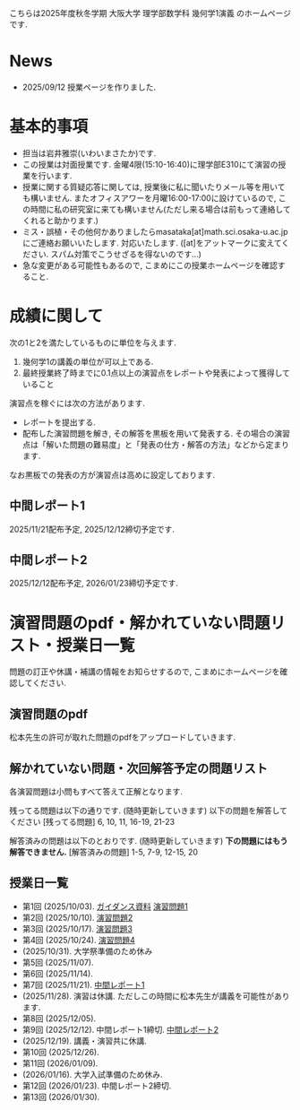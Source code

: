 

 こちらは2025年度秋冬学期 大阪大学 理学部数学科 幾何学1演義 のホームページです.
 
# News

- 2025/09/12 授業ページを作りました.

<!--
- 2025/1/10 中間レポート2を配布いたします. 
- 2024/10/17 11/8の授業は休講になります. その代わり10/25に中間レポート1を配布いたします. 
- 2024/09/04 授業ページを作りました.
-->

# 基本的事項

- 担当は岩井雅崇(いわいまさたか)です.
- この授業は対面授業です. 金曜4限(15:10-16:40)に理学部E310にて演習の授業を行います. 
- 授業に関する質疑応答に関しては, 授業後に私に聞いたりメール等を用いても構いません. またオフィスアワーを月曜16:00-17:00に設けているので, この時間に私の研究室に来ても構いません(ただし来る場合は前もって連絡してくれると助かります.)
- ミス・誤植・その他何かありましたらmasataka[at]math.sci.osaka-u.ac.jpにご連絡お願いいたします. 対応いたします. ([at]をアットマークに変えてください. スパム対策でこうせざるを得ないのです...)
- 急な変更がある可能性もあるので, こまめにこの授業ホームページを確認すること.

# 成績に関して
次の1と2を満たしているものに単位を与えます.

1. 幾何学1の講義の単位が可以上である. 
2. 最終授業終了時までに0.1点以上の演習点をレポートや発表によって獲得していること

演習点を稼ぐには次の方法があります.
- レポートを提出する.
- 配布した演習問題を解き, その解答を黒板を用いて発表する. その場合の演習点は「解いた問題の難易度」と「発表の仕方・解答の方法」などから定まります.

なお黒板での発表の方が演習点は高めに設定しております. 

## 中間レポート1 

2025/11/21配布予定, 2025/12/12締切予定です. 


<!--

[中間レポート1](https://masataka123.github.io/2024_winter_geometry1/material/1_中間レポート_20241025.pdf)を配布いたします.(2024年10月25日配布)

期限は2024 年11 月15 日(金) 15 時10 分00 秒(日本標準時刻)です. 
11月15 日(金) の授業がが始まる時に「紙で提出する」もしくは「CLEで電子媒体(PDF)で提出する」かをしてください. 
もしやむを得ない事情でこの時間に提出できない場合はmasataka[at]math.sci.osaka-u.ac.jpにご連絡お願いいたします.
-->

## 中間レポート2

2025/12/12配布予定, 2026/01/23締切予定です. 


<!--
[中間レポート2](https://masataka123.github.io/2024_winter_geometry1/material/2_中間レポート_20250110.pdf)を配布いたします.(2025年1月10日配布)

期限は2025 年1 月24 日(金) 15 時10 分00 秒(日本標準時刻)です. 
1月24日(金) の授業がが始まる時に「紙で提出する」もしくは「CLEで電子媒体(PDF)で提出する」かをしてください. 
もしやむを得ない事情でこの時間に提出できない場合はmasataka[at]math.sci.osaka-u.ac.jpにご連絡お願いいたします.
-->


<!--
# 成績に関して
次の1と2を満たしているものに単位を与えます.

1. 位相空間論の講義の単位が可以上である. 
2. 最終授業(2024/01/30の予定)までに0.1点以上の演習点(後述)を獲得していること

なお演習の成績は"講義の成績"+"演習点"×(点数補正係数)でつける予定です. 点数補正係数は実数かつ全員の成績から定まる係数です. 
## 演習点に関して
演習点を稼ぐには次の方法があります.
1. レポート(2回)を解く. レポートの出来により0.1点以上の演習点が与えられる. 
2. 配布した演習問題を解き, その解答を黒板を用いて発表する. その場合の演習点は「解いた問題の難易度」と「発表の仕方・解答の方法」などから定まります. 

なお2の方が演習点は高めに設定しております. 

## 1. レポートに関して

- 基本的には中間試験や期末試験の対策のための基本的な問題を出します. それらの試験の時期に締め切りを設けます. 
- レポート問題は演習問題の中から出す予定です. ・がついてる問題(後述)からしか出さない予定です

中間レポートは10-11月に, 期末レポートは12-1月に詳細を言う予定です. 


ただし2の条件を達成できないものには別途救済レポートを課して2を達成したものとすることがある. 
- 英語問題を答える際には英語を和訳してください. なお解答は日本語で行っても良い.

- 演習問題の難易度は一定ではない. 難しい問題と英語問題を解いた場合は成績に加点を行う. 
- 原則的に第n回授業には第n回以下の演習問題を解くことができます. (つまり第3回授業には第1,2,3回の演習問題を解くことができます.). ただし全員の総意が得られた場合はこの限りではない.(なお今回は第2-4回の演習問題となっているので, 第4回授業まではこれらの問題を解くことができます.)


## 2. 黒板を用いた発表に関して
発表のルールは次のとおりです.
- 問題の解答を黒板に書いて発表してください. 正答だった場合その問題はそれ以降解答できなくなります. 不正解だった場合他の人に解答権が移ります. そのため授業が始まる前にある程度は演習問題をあらかじめ解いておいて発表できる状態にしておいてください.
- 複数人が解答したい問題があるときは平和的な手段で解答者を決めます. 
- 発表方法があまりにも悪い場合(教科書丸写しなど)は減点します. 

演習問題に関する注意点は次のとおりです. 
-  <u>演習問題は適当に出しているので, 全部解く必要はないです. 現時点で解けない問題も複数あります. </u>
- 演習問題の難易度は一定ではないです. 問題番号の上に・や＊などの記号が書いてありますがこれは次を意味します.
1. ・がついてる問題は解けないといけない問題です.ある程度授業を理解している人は他の人に解答を譲ってください.
2.  何もついてない問題は普通の問題です. . ちょっと考えれば解ける範疇に収まっている(はずです).
3.  ＊問題や＊＊問題は難しそうな問題です. ちょっと難しい問題から激ムズの問題まであります. 私やTAが解けない問題もあります. 基本的に解かせる気はなく自由気ままに出しております.
- 難易度が高い問題ほど演習点も高いです.  

また次に関してご協力をお願いいたします.
- 発表後, スマホ等で黒板にある解答を撮影しても構いません. (ただし黒板のみを撮影してください) 理由としては私の方で解答を用意してないからです. 解答者も撮影のご協力お願いします. 
- 板書は他人が読めるように, 文字の大きさ・綺麗さ・板書の量に配慮してください. 字は汚くてもいいので, 最低限読めるようにしてください. (私は文字を綺麗に板書できないので, 相当汚い字でも読むことはできますが...)

## よくわからない人に向けてのヒント
1. 単位だけ欲しい人は一回も黒板で発表せずにレポートだけを提出してください. さらに位相空間論の講義の試験で可以上をもらってください. それで演義の成績の単位ももらえます. (講義の試験が良ければ演義の成績も良いです.)
2. ちょっと欲張りな人は・がついている問題や何もついてない問題を黒板で発表してください. なお・がついている問題が全て解ければ, 講義の試験の単位は(おそらく)もらえると思います.
3. 意欲のある人は難しい問題など色々解いてください. そのほうが私は楽しいです. 
- (2023/10/02 注: CLEからこのページを見るとダウンロードできない可能性があります. その場合はhttps://masataka123.github.io/2023_winter_generaltopology/とリンクを打ってCLE外から見てください. )

-->



# 演習問題のpdf・解かれていない問題リスト・授業日一覧
問題の訂正や休講・補講の情報をお知らせするので, こまめにホームページを確認してください.

## 演習問題のpdf 
松本先生の許可が取れた問題のpdfをアップロードしていきます. 

## 解かれていない問題・次回解答予定の問題リスト
各演習問題は小問もすべて答えて正解となります.  

残ってる問題は以下の通りです. (随時更新していきます) 以下の問題を解答してください
[残ってる問題]
6, 10, 11, 16-19, 21-23

解答済みの問題は以下のとおりです. (随時更新していきます) **下の問題にはもう解答できません.**
[解答済みの問題]
1-5, 7-9, 12-15, 20

<!--

1. <u>残っている問題: 全て</u>

2. <u>残っている問題: 全て.</u>

3. <u>残っている問題: 全て</u>

4. <u>残っている問題: 問.4.8, 4.11, 4.16--4.18</u>

5. <u>残っている問題: 問.5.1--5.3, 5.5, 5.6, 5.8--5.16</u>

6. <u>残っている問題: 問.6.1--6.18</u> 

7. <u>残っている問題: 問.7.9, 7.10, 7.13 </u>

8. <u>残っている問題: 問.8.1, 8.2</u>

9. <u> 残っている問題: 問.9.2, 9.5, 9.10, 9.13, 9.14</u>

10. <u>残っている問題: 問. 10.8, 10.10, 10.11, 10.13</u>

11. <u>残っている問題: 問.11.1-11.4, 11.6, 11.7(1.2, 2.6, 2.7, 2.8, 2.9, 2.11, 6.4と6.6, 8.2, 9.13, 9.14, 12.8, 3.11, 7.13, 12.9)</u>

12. <u>残っている問題: 問12.2, 12.3, 12.6-12.9.</u>

-->


## 授業日一覧
- 第1回 (2025/10/03). [ガイダンス資料](https://masataka123.github.io/2025_winter_geometry1/material/0_ガイダンス.pdf)  [演習問題1](https://masataka123.github.io/2025_winter_geometry1/material/1_Geometry1_prob_20251003.pdf)
- 第2回 (2025/10/10). [演習問題2](https://masataka123.github.io/2025_winter_geometry1/material/2_Geometry1_prob_20251010.pdf)
- 第3回 (2025/10/17). [演習問題3](https://masataka123.github.io/2025_winter_geometry1/material/3_Geometry1_prob_20251017.pdf)
- 第4回 (2025/10/24). [演習問題4](https://masataka123.github.io/2025_winter_geometry1/material/4_Geometry1_prob_20251024.pdf)
- (2025/10/31). 大学祭準備のため休み
- 第5回 (2025/11/07). 
- 第6回 (2025/11/14). 
- 第7回 (2025/11/21). [中間レポート1]()
- (2025/11/28). 演習は休講. ただしこの時間に松本先生が講義を可能性があります. 
- 第8回 (2025/12/05). 
- 第9回 (2025/12/12). 中間レポート1締切. [中間レポート2]()
- (2025/12/19). 講義・演習共に休講.
- 第10回 (2025/12/26). 
- 第11回 (2026/01/09). 
-  (2026/01/16). 大学入試準備のため休み.
- 第12回 (2026/01/23). 中間レポート2締切.
- 第13回 (2026/01/30). 


<!--

第12回 (2024/01/24).  [中間レポート2](https://masataka123.github.io/2024_winter_geometry1/material/2_中間レポート_20250110.pdf)の締切

# 問題作成にあたり参考にしたもの
- 松本幸夫 著 多様体の基礎
- 坪井俊 著 幾何学III 微分形式
- 河野明, 三村護, 吉岡巌 著 大学院への幾何学演習
- 大阪大学大学院理学研究科数学専攻博士前期課程 [入試問題](http://www.math.sci.osaka-u.ac.jp/inshi/)
- 東京大学大学院数理科学研究科 入試問題
- L. W. Tu "An introduction to Manifolds" (日本語だと「トゥー 多様体」英語版はSpringer Linkで大学のネットワークから無料で入手可能なはず)
- 中島啓先生の授業のホームページ [2012年度](https://member.ipmu.jp/hiraku.nakajima/Lecture/12_Kika1.html) [2007年度](https://www.kurims.kyoto-u.ac.jp/~nakajima/Lecture/07_Kika1.html) [2003年度](https://www.kurims.kyoto-u.ac.jp/~nakajima/Lecture/03_Kika1.html) [2000年度](https://member.ipmu.jp/hiraku.nakajima/Lecture/00_Kika2.html)
- 松本佳彦先生の授業のホームページ [2023年度](http://www4.math.sci.osaka-u.ac.jp/~matsumoto/courses/2023-g1/) [2019年度](http://www4.math.sci.osaka-u.ac.jp/~matsumoto/courses/2019-g1/)
- 糟谷久矢先生2022年度の授業
- Manfredo P. Carmo "Differential Forms and Applications" (これも英語版はSpringer Linkで大学のネットワークから無料で入手可能なはず)


# 幾何学1のまとめノート

このノートは2022 年度に幾何学1 演義を担当したときに松本幸夫著「多様体の基礎」の内容を自分用にまとめたものです.

[幾何学1まとめノート](https://masataka123.github.io/2024_winter_geometry1/material/0_幾何学1まとめ.pdf) 

参考程度に眺めてくれると幸いです. 書き間違い等があるので, 注意読んでください.

# 問題集に関して

- 問題集はダウンロードした方が良いかと思います.
- もし資料を一括してダウンロードしたい場合は[こちらのページ](https://github.com/masataka123/2024_winter_geometry1/tree/master/material)をご覧ください.
- 著作権は岩井雅崇にあります. 
- 問題集等に関して何か問題があった場合(例: 何らかの問題でダウンロードできない, 文字化けしている), メールにて私にご連絡していただければ幸いです.
 
# 授業動画に関して
- 動画を見る際はスピーカーで聴くことをお勧めします.(イヤホンで聴くと時々びっくりすることがあります.)
- 動画の授業はかなり早いペースで進むので, 状況に応じて一時停止等を使うことをお勧めします.
- 動画の概要欄に訂正やリンクなどを貼っていきます.
- 動画の著作権は岩井雅崇にあります.


# その他 
(2020/11/16 時点) 
 ~~のホームページ上で授業資料を見ると日本語が表示されない現象が見られます. 
おそらくgithubの方に問題があるようで, 現状で打つ手はありません. (twitterで調べてみると, 同様の現象があって困っている人がいました. slideshareでも同様の問題が生じていたこともあり, それと同じらしいです. 文字コードによる問題?)
もし何か改善策を知っている方は, メールにてご連絡していただければ幸いです.~~

# 成績の付け方の補足. 
中間レポートと期末レポートでつける予定ですが, 一応上の人にまだ確認中です.
おそらく大丈夫ですが, 急な変更もございますので, このホームページで最新情報を確認して下さい.
他にも上の人からの要請等あった場合は変更がある可能性があるので, こまめに最新情報を確認して下さい.

-->
